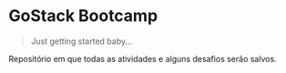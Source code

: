 # GoStack Bootcamp
> Just getting started baby...

Repositório em que todas as atividades e alguns desafios serão salvos.
